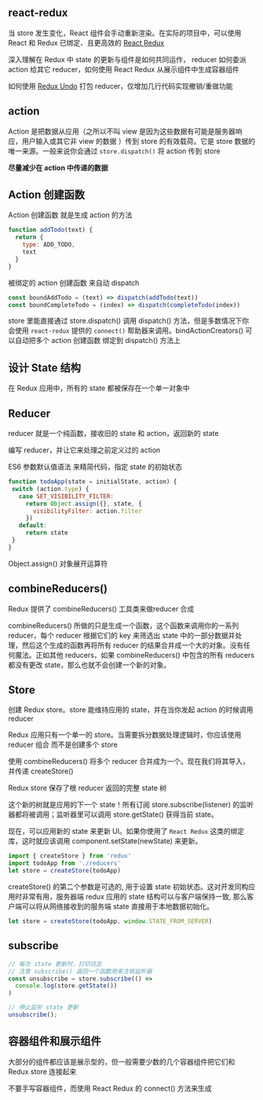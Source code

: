 ## react-redux

当 store 发生变化，React 组件会手动重新渲染。在实际的项目中，可以使用 React 和 Redux 已绑定、且更高效的 [React Redux](https://github.com/reactjs/react-redux)

深入理解在 Redux 中 state 的更新与组件是如何共同运作， reducer 如何委派 action 给其它 reducer，如何使用 React Redux 从展示组件中生成容器组件

如何使用 [Redux Undo](https://github.com/omnidan/redux-undo) 打包 reducer，仅增加几行代码实现撤销/重做功能

## action

Action 是把数据从应用（之所以不叫 view 是因为这些数据有可能是服务器响应，用户输入或其它非 view 的数据 ）传到 store 的有效载荷。它是 store 数据的唯一来源。一般来说你会通过 `store.dispatch()` 将 action 传到 store

**尽量减少在 action 中传递的数据**

## Action 创建函数

Action 创建函数 就是生成 action 的方法

~~~js
function addTodo(text) {
  return {
    type: ADD_TODO,
    text
  }
}
~~~

被绑定的 action 创建函数 来自动 dispatch

~~~js
const boundAddTodo = (text) => dispatch(addTodo(text))
const boundCompleteTodo = (index) => dispatch(completeTodo(index))
~~~

store 里能直接通过 store.dispatch() 调用 dispatch() 方法，但是多数情况下你会使用 `react-redux` 提供的 `connect()` 帮助器来调用。bindActionCreators() 可以自动把多个 action 创建函数 绑定到 dispatch() 方法上

## 设计 State 结构

在 Redux 应用中，所有的 state 都被保存在一个单一对象中

## Reducer

reducer 就是一个纯函数，接收旧的 state 和 action，返回新的 state

编写 reducer，并让它来处理之前定义过的 action

 ES6 参数默认值语法 来精简代码，指定 state 的初始状态

 ~~~js
 function todoApp(state = initialState, action) {
  switch (action.type) {
    case SET_VISIBILITY_FILTER:
      return Object.assign({}, state, {
        visibilityFilter: action.filter
      })
    default:
      return state
  }
}
~~~

Object.assign() 对象展开运算符

## combineReducers()

Redux 提供了 combineReducers() 工具类来做reducer 合成

combineReducers() 所做的只是生成一个函数，这个函数来调用你的一系列 reducer，每个 reducer 根据它们的 key 来筛选出 state 中的一部分数据并处理，然后这个生成的函数再将所有 reducer 的结果合并成一个大的对象。没有任何魔法。正如其他 reducers，如果 combineReducers() 中包含的所有 reducers 都没有更改 state，那么也就不会创建一个新的对象。

## Store

创建 Redux store。store 能维持应用的 state，并在当你发起 action 的时候调用 reducer

Redux 应用只有一个单一的 store。当需要拆分数据处理逻辑时，你应该使用 reducer 组合 而不是创建多个 store

使用 combineReducers() 将多个 reducer 合并成为一个。现在我们将其导入，并传递 createStore()

Redux store 保存了根 reducer 返回的完整 state 树

这个新的树就是应用的下一个 state！所有订阅 store.subscribe(listener) 的监听器都将被调用；监听器里可以调用 store.getState() 获得当前 state。

现在，可以应用新的 state 来更新 UI。如果你使用了 `React Redux` 这类的绑定库，这时就应该调用 component.setState(newState) 来更新。

~~~js
import { createStore } from 'redux'
import todoApp from './reducers'
let store = createStore(todoApp)
~~~

createStore() 的第二个参数是可选的, 用于设置 state 初始状态。这对开发同构应用时非常有用，服务器端 redux 应用的 state 结构可以与客户端保持一致, 那么客户端可以将从网络接收到的服务端 state 直接用于本地数据初始化。

~~~js
let store = createStore(todoApp, window.STATE_FROM_SERVER)
~~~

## subscribe

~~~js
// 每次 state 更新时，打印日志
// 注意 subscribe() 返回一个函数用来注销监听器
const unsubscribe = store.subscribe(() =>
  console.log(store.getState())
)

// 停止监听 state 更新
unsubscribe();
~~~

## 容器组件和展示组件

大部分的组件都应该是展示型的，但一般需要少数的几个容器组件把它们和 Redux store 连接起来

不要手写容器组件，而使用 React Redux 的 connect() 方法来生成